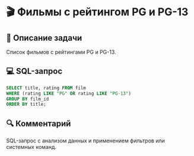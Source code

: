 # 🎬 Фильмы с рейтингом PG и PG-13

## 📌 Описание задачи  
Список фильмов с рейтингами PG и PG-13.

## 💻 SQL-запрос
```sql
SELECT title, rating FROM film 
WHERE (rating LIKE "PG" OR rating LIKE "PG-13") 
GROUP BY film_id 
ORDER BY title;
```

## 🔍 Комментарий  
SQL-запрос с анализом данных и применением фильтров или системных команд.
